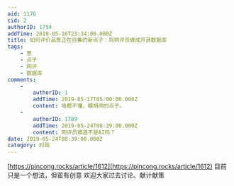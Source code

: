 ```yaml
---
aid: 1176
cid: 2
authorID: 1754
addTime: 2019-05-16T23:34:00.000Z
title: 如何评价品葱正在召集的新点子：将网评员做成开源数据库
tags:
    - 葱
    - 点子
    - 网评
    - 数据库
comments:
    -
        authorID: 1
        addTime: 2019-05-17T05:00:00.000Z
        content: 啥都不懂，瞎胡闹的点子。
    -
        authorID: 1789
        addTime: 2019-05-24T08:39:00.000Z
        content: 网评员难道不是AI吗？
date: 2019-05-24T08:39:00.000Z
category: 时政
---
```


[https://pincong.rocks/article/1612](https://pincong.rocks/article/1612) 目前只是一个想法，但蛮有创意 欢迎大家过去讨论、献计献策
